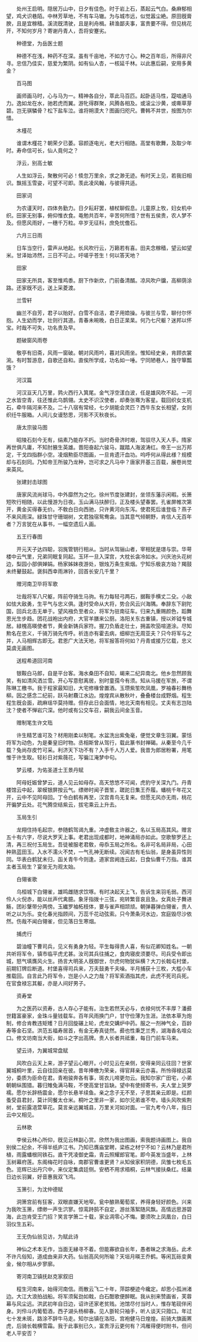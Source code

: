 <!-- { "loadSidebar": true } -->
　　处州王启明。隠居万山中，日夕有佳色。时于岩上石，蒸起云气白。桑麻郁相望，鸡犬识巷陌。中林芳草地，不有车马辙。为与城市远，似觉嚣尘絶。原田旣膏腴，且是宜稼穑。溪流旣清驶，且是利舟楫。耕渔鄙夫事，富贵要不得。但见桃花开，不知何岁月？寄谢丹青人，吾将安蹇劣。

　　种德堂，为岳医士题

　　种德不在浅，种药不在深。虽有千亩地，不如方寸心。种之百年后，所得非尺寻。忠信乃佳实，慈爱为繁阴。如有仙人杏，一核延千林。以此惠后嗣，安用多黄金？

　　百马图

　　画师画马时，心与马为一。精神各自分，萃此马百匹。起卧适马性，踶啮通马力。逸如龙在水，驰若虎而翼。游牝得群聚，风腾各相及。或滚尘沙黄，或嘶草芽碧。岂无骐驎骨？松下盐车泣。谁将朔漠大？图画归咫尺。曹韩不并世，按图为尔惜。

　　木槿花

　　谁谓木槿花？朝荣夕已萎。容颜逐电光，老大行相随。高堂有歌舞，及取少年时。寿命信可长，仙人竟何之？

　　浮云，别高士敏

　　人生如浮云，聚散何可必！倐忽万里余，求之渺无迹。有时天上见，若我旧相识。飘摇玉雪姿，可望不可即。羡此凌风翰，与彼得共适。

　　田家词

　　为农谨天时，四体务勤力。日夕耘耔罢，植杖聊假息。儿童原上牧，妇女机中织。田家无别事，俯仰惟衣食。黾勉共百年，辛苦何所惜？世有五侯贵，农人梦不及。但愿风雨好，一穗千万粒。卒岁无征科，庶免忧儋石。

　　六月三日雨

　　日车当空行，雷声从地起。长风吹行云，万籁若有喜。田夫念稼穑，望云如望米。甘泽始沛然，三日不可止。吁嗟乎苍生！何以答天地？

　　田家

　　田家无所具，客至惟鸡黍。厨下作新炊，门前备清醑。凉风吹户牖，高柳荫涂路。还家旣不远，送上采菱渡。

　　兰雪轩

　　幽兰不自芳，君子以贻好。白雪不自洁，君子用嫓操。与彼兰与雪，聊付尔怀抱。人生幼而学，壮则行其道。青春未晼晚，白日正杲杲。何乃七尺躯？迷邦以怀宝。时哉不可失，功名贵及早。

　　题破窗风雨卷

　　敬亭有旧斋，风雨一窗破。朝对风雨吟，暮对风雨坐。惟知经史亲，肯顾衣裳涴。有时暂游息，自歌还自和。直俟所学成，功名如一唾。宁同陋巷人，独守箪瓢饿？

　　河汉篇

　　河汉亘天几万里，鹑火西行入箕尾。金气浮空漾白波，任是雄风吹不起。一河之水皆空青，往还惟此乌鹊翎。太史不识汉使者，却奏张骞为客星。载回织女支机石，牵牛隔河来不及。二十八宿有常经，七夕胡能会灵匹？西牛东女长相望，女则织纴牛服箱。人间儿女谩愁思，河影不灭秋夜长。

　　唐太宗骏马图

　　昭陵石刻今无有，绢素乃能存不朽。当时奇骨济时艰，驾驭尽入天人手。隋家再世俱凡庸，不知肘腋生英雄。晋阳奋起六骏马，蹴踏人海波涛红。帝王一出万邦定，干戈四指群小空。凌烟勲臣尽图画，一旦肯遗汗血功。呜呼何从得此様？规模却与石刻同。乃知帝王所骏乃龙种，岂可求之凡马中？唐家开基三百载，展卷尚觉来英风。

　　张建封击球图

　　唐家风流尚球马，中外靡然为之化。徐州节度张建封，坐领东藩示闲暇。长箫短吹行相随，以此慢游为日夜。玉山满马扶醉归，正及楼头望春罢。孔雀屏帷次第开，黄金买得春无价。不敎白日向西驰，只许黄河向东泻。使君死后谁登临？燕子不来风雨深。緑珠甘守珊瑚树，文君独宿鸳鸯衾。当其意气倾朝野，肯信人无百年者？万言犹在从事书，一幅空遗后人画。

　　五王行春图

　　开元天子达四聪，羽旄管钥行相从。当时从驾骊山者，宰相犹是璟与崇。华萼楼中云气里，兄弟同眠复同起。玉环一旦入深宫，大枕长衾冷如水。兴庆池头花树边，梨园小部俱婵娟。杨家姊妹夜游处，银烛万条生紫烟。宁知乐极哀方始？羯鼓未终鼙鼓起。褒斜西幸雨淋铃，回首长安几千里？

　　赠河南卫毕将军歌

　　壮哉将军八尺躯，阵前夺骑生马驹。有力每轻弓两石，据鞍手横丈二殳。小敌如怯大敌勇，生平气与忠义俱。逢时受命从大将，势合风云兴海隅。奉辞东下尉陀国，回兵北击无单于。望风襁负至者众，将军为驻南征车。归来九重赐颜色，蹈舞恩光生步趋。团花战袍出内府，大官羊膳来公厨。洛阳关东古重镇，授以斧钺专城居。緑槐高暎使者节，黄金新铸兵家符。握刀负盾走壮士，拥盖吹笳喧道涂。尽知勲名在忠义，千骑万骑先传呼。祈连亦有霍去病，细柳岂无周亚夫？只今将军与之并，人马相辉古即无。君恩广大法天地，将军报答将何如？丹青或接万亿载，忠义莫虞无画图。

　　送程希道回河南

　　银鞍白马郎，自是平台客。海水桑田不自知，朅来二纪异南北。他乡忽然顾我笑，有如清风洒兰雪。开心写意慰离居，别时童孺今有须。知从马援在军旅，不谓陈琳工檄书。我于程家最知旧，大宅修椽曾置酒。玉瓒紫笙吹凤凰，罗袖春衫舞杨柳。因之感念二纪前，跃马射麛江水边。煌煌宾从散秋叶，叠叠楼台成野烟。程生程生旣会面，疏麻瑶华莫持赠。但存此日会面情，地北天南有相见。丈夫有志岂陆沈？使者不惮岩穴深。他时或有公交车召，嗣我云间金玉音。

　　赠制笔生许文珤

　　许生精艺谁可及？材用刚柔以制笔。水盆洗出紫兔毫，便觉文章生羽翼。蒙恬将军为动色，为是秦皇旧时物。丞相斯曾从驾行，载此篆书封禅碣。从秦至今几千载？兔尚存皮竹可采。利济天下功不有？入手千人万人爱。我昔为郎居粉署，用笔惟于许生取。轻衫日对紫薇花，写徧江淹梦中句。

　　梦云楼，为佑圣道士王景丹赋

　　阿母妊娠曾梦云，道人见云如母存。高天悠悠不可闻，虎豹守关深九门。丹青楼馆云中起，翠幙银屏按云气。缥缈时闻子晋笙，蹉跎日集王乔履。蟠桃千年花又开，云中不见阿母回。丁令白鹤有再至，汉宫青鸟无复来。但愿无风亦无雨，桃花开徧梦云处。花气腾空结紫云，拔宅乘云上升去。

　　玉局生引

　　龙翔住持毛起宗，参随鹤驾谒九重。冲虚敎主许器之，名以玉局高其风。赠言五十有六字，尽说大罗天上事。老君出现成都时，地神涌局亦如此。空歌黎罗还上清，再三祝付玉局生。吾徒被服老君敎，毋忝玉局之所名。名非可名局非局，心田种熟蓝田玉。入水不濡火不焚，一气孔神无断续。况闻古有毛仙翁，是身虽异性则同。华表白鹤犹未归，函关青牛今则逢。道家宫阙连云起，日食仙曹千万指。谁其主者玉局生？宴坐无为观太始。

　　白翎雀歌

　　乌桓城下白翎雀，雄鸣雌随求饮啄。有时决起天上飞，告诉生来羽毛弱。西河伶人火倪赤，能以丝声代禽臆。象牙指拨十三弦，宛转繁音哀且急。女真处子舞进觞，团衫鞶带分两傍。玉纎罗袖柘枝体，要与雀声相颉颃。朝弹暮弹白翎雀，贵人听之以为乐。变化春光指顾间，万蕊千花动弦索。只今萧条河水边，宫庭毁尽沙依然。伤哉不闻白翎雀，但见落日生寒烟。

　　捕虎行

　　碧油幢下曹司兵，见义有勇身为轻。平生每得贵人喜，有似花卿知姓名。一朝共听将军令，镇市临平虎尤甚。汝司其兵往捕之，食肉寝皮须要尽。司兵受令即出城，怒气填膺风火生。扬言大明圣人旣御世，尔虎何物犹纵横？大刀长戟屯村堡，前期钉牌后断道。村堡喜得司兵来，万夫鼓勇千夫噪。半月捕获十三枚，大槛小车推载回。自言此乃将军令，岂是小人之力哉？将军索酒指其虎，此虎不死司兵死。在官食禄忘其躯，亦是人间好男子。

　　资寿堂

　　为之医药以资寿，古人存心子能有。治生若然天必与，衣禄何忧不丰厚？潘彛世籍富豪家，金珠斗量钱载车。百年风雨换门户，甘守俭薄为生涯。法依本草为炮制，修合肯教违矩矱？日月回旋碾上轮，虎龙交媾炉中药。服之一剂神气全，百龄寿等金石坚。洪范五福寿居首，有金无寿真徒然。彛也性秉芝兰秀，湖海香名喧众口。修文坊南当大街，如斗之字出高牌。贵人长者共祗重，每日门前车马来。

　　望云诗，为翼城常盘赋

　　风吹白云天上来，游子望云心眼开。小时见云在亲侧，安得亲同云往回？世家翼城桐叶里，云自往回亲在彼。昔年捧檄为荣亲，得官拜亲云亦喜。所怜得禄远莫分，委质为臣命在君。青袍骏奔各有事，斑衣儿啼更勿云。我知尔家广田宅，小弟朝朝纵围猎。暮归雉兔满马鞍，不使高堂甘旨缺。望中有使频寄书，夫人堂上哭罗襦。愿尔长辞杨震金，愿尔长悬羊续鱼。亲之念子无不至，子思其亲云即是。红颜蚤受县君封，莫计同餐太仓米。桐叶之里非一家，如尔兄弟谁不夸。墙头风吹紫荆树，堂前露浥萱草花。莫言亲远翼城县，万里关河如对面。一官九考今八年，指日云中又相见。

　　云林歌

　　李侯云林心所仰，旣见云林副心赏。欣然为我出图画，索我题诗画图上。我自别侯二纪余，不得半纸庐江书。乃知已膺庙堂聘，梁栋之材宁不如？云林乃是君所植，雨露蟠根同铁石。直干凭凌御史霜，青云照耀郎官笔。即今英发当盛年，上林玉树幕府莲。东阁梅花时自咏，南郡官曹谁更贤？从知侯家积阴德，凤雏七枚毛五色。览辉已出丹穴中，来仪定集虞廷侧。安栖不用求梧桐，云林气接扶桑红。结巢日边长羽翼，好音惠我双飞鸿。

　　玉箫引，为沈仲德赋

　　洞箫宫前有狂客，双眼直嫌天地窄。瓮中酿熟葡萄浆，养得身轻好颜色。兴来为我吹玉箫，缥缈一声生泬寥。惊鸾跱鹄不自定，游丝落絮随风飘。高情远思游碧海，此岂肯受王门招？笑言学箫二十载，家业凋零心不悔。要须吹上凤凰台，白日羽仪生五彩。

　　王无伪仙翁见访，为赋此诗

　　神仙之术本无作，当面无縁寻不着。但能寡欲自长年，愚者昧之求海岳。此术不许凡俗知，道成由来非大药。仙翁高风何所喻？天垣月暎王乔鹤。等闲瓦砾变黄金，候尔相从步寥廓。

　　寄河南卫镇抚赵克家叙旧

　　程生河南来，始得河南信。雨散云飞二十年，萍踪梗迹今纔定。却思小孤洲渚边。大江大浪拍战船。将军须髯劲如戟，白石酣歌便醉眠。我从别来赞画省，芙蓉幕与风尘远。洪武初年自日边，诏许还家老贫贱。池馆尽付当时人，惟存笔砚伴闲身。刘伶斗内葡萄酒，西子湖头杨柳春。见人斵轮只袖手，听人谈天只箝口。年过七十发未斑，路涂不辞牛马走。知尔出镇在洛阳，宫袍健马日煌煌。前骑大旗画罴虎，后骑长戟横雪霜。我于此事别已久，富贵浮云更何有？鸿雁得便时附书，但问老人平安否？
